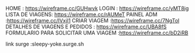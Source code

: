 HOME : https://wireframe.cc/GUHwvk
LOGIN : https://wireframe.cc/yMT8ig
LISTA DE VIAGENS: https://wireframe.cc/rAUMeT
PAINEL ADM :https://wireframe.cc/IVxjI1
CRIAR VIAGEM :https://wireframe.cc/7NgTol
DETALHES DE VIAGENS E PEDIDOS : https://wireframe.cc/UBA8fS
FORMULARIO PARA SOLICITAR UMA VIAGEM :https://wireframe.cc/bD2iRB

link surge :sleepy-yoke.surge.sh